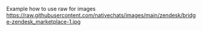 Example how to use raw for images
https://raw.githubusercontent.com/nativechats/images/main/zendesk/bridge-zendesk_marketplace-1.jpg
